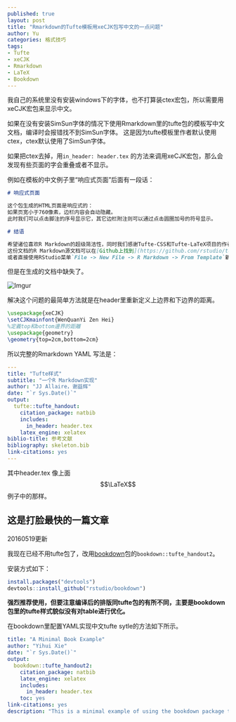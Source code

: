 ```yaml
---
published: true
layout: post
title: "Rmarkdown的Tufte模板用xeCJK包写中文的一点问题"
author: Yu
categories: 格式技巧
tags:
- Tufte
- xeCJK
- Rmarkdown
- LaTeX
- Bookdown
---
```


我自己的系统里没有安装windows下的字体，也不打算装ctex宏包，所以需要用xeCJK宏包来显示中文。

如果在没有安装SimSun字体的情况下使用Rmarkdown里的tufte包的模板写中文文档，编译时会报错找不到SimSun字体。
这是因为tufte模板里作者默认使用ctex，ctex默认使用了SimSun字体。

如果把ctex去掉，用`in_header: header.tex` 的方法来调用xeCJK宏包，那么会发现有些页面的字会重叠或者不显示。

例如在模板的中文例子里“响应式页面”后面有一段话：

```markdown
# 响应式页面

这个包生成的HTML页面是响应式的：
如果页宽小于760像素，边栏内容会自动隐藏。
此时我们可以点击脚注的序号显示它，其它边栏附注则可以通过点击圆圈加号的符号显示。

# 结语

希望诸位喜欢R Markdown的超级简洁性，同时我们感谢Tufte-CSS和Tufte-LaTeX项目的作者们，没有他们的辛勤劳动，就没有这个**tufte**包。
这份文档的R Markdown源文档可以在[Github上找到](https://github.com/rstudio/tufte/raw/master/inst/rmarkdown/templates/tufte_ctex/skeleton/skeleton.Rmd)，
或者直接使用RStudio菜单`File -> New File -> R Markdown -> From Template`新建一个文档，或直接从R里面打开这个Rmd文件：
```

但是在生成的文档中缺失了。

![Imgur](http://i.imgur.com/BsXTesC.png)


解决这个问题的最简单方法就是在header里重新定义上边界和下边界的距离。

```latex
\usepackage{xeCJK}  
\setCJKmainfont{WenQuanYi Zen Hei} 
%定義top和bottom邊界的距離
\usepackage{geometry}
\geometry{top=2cm,bottom=2cm}
```
所以完整的Rmarkdown YAML 写法是：

```YAML
---
title: "Tufte样式"
subtitle: "一个R Markdown实现"
author: "JJ Allaire，谢益辉"
date: "`r Sys.Date()`"
output:
  tufte::tufte_handout:
    citation_package: natbib
    includes:
      in_header: header.tex
    latex_engine: xelatex
biblio-title: 参考文献
bibliography: skeleton.bib
link-citations: yes
---

```

其中header.tex 像上面$$\LaTeX$$例子中的那样。


## 这是打脸最快的一篇文章

20160519更新

我现在已经不用tufte包了，改用[bookdown](https://github.com/rstudio/bookdown)包的`bookdown::tufte_handout2`。

安装方式如下：

```r
install.packages("devtools")
devtools::install_github("rstudio/bookdown")
```

**强烈推荐使用，但要注意编译后的排版同tufte包的有所不同，主要是bookdown包里的tufte样式貌似没有对table进行优化。**

在bookdown里配置YAML实现中文tufte sytle的方法如下所示。

```YAML
title: "A Minimal Book Example"
author: "Yihui Xie"
date: "`r Sys.Date()`"
output: 
  bookdown::tufte_handout2:
    citation_package: natbib
    latex_engine: xelatex
    includes: 
      in_header: header.tex
    toc: yes
link-citations: yes
description: "This is a minimal example of using the bookdown package to write a book."
```



